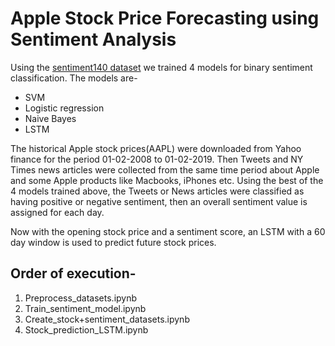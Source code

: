 # Apple Stock Price Forecasting using Sentiment Analysis

Using the [sentiment140 dataset](http://help.sentiment140.com/for-students/) we trained 4 models for binary sentiment classification. The models are- 
* SVM
* Logistic regression
* Naive Bayes
* LSTM

The historical Apple stock prices(AAPL) were downloaded from Yahoo finance for the period 01-02-2008 to 01-02-2019. Then Tweets and NY Times news articles were collected from the same time period about Apple and some Apple products like Macbooks, iPhones etc. Using the best of the 4 models trained above, the Tweets or News articles were classified as having positive or negative sentiment, then an overall sentiment value is assigned for each day. 

Now with the opening stock price and a sentiment score, an LSTM with a 60 day window is used to predict future stock prices.

## Order of execution- 
1. Preprocess_datasets.ipynb
2. Train_sentiment_model.ipynb
3. Create_stock+sentiment_datasets.ipynb
4. Stock_prediction_LSTM.ipynb

